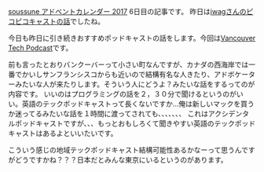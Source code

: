 [soussune アドベントカレンダー 2017](https://adventar.org/calendars/2410) 6日目の記事です。
昨日は[iwagさんのピコピコキャストの話](https://iwag.github.io/mydoc/advent)でしたね。

今日も昨日に引き続きおすすめポッドキャストの話をします。今回は[Vancouver Tech Podcast]()です。

前も言ったとおりバンクーバーって小さい町なんですが、カナダの西海岸では一番でかいしサンフランシスコからも近いので結構有名な人きたり、アドボケーターみたいな人が来たりします。そういう人にどうよ？みたいな話をするってのが内容です。
いいのはプログラミングの話を２，３０分で聞けるというのがいい。英語のテックポッドキャストって長くないですか…俺は新しいマックを買うか迷ってるみたいな話を１時間に渡ってされても、、、、、、、 これはアクシデンタルポッドキャストですが、、、もっとおもしろくて聞きやすい英語のテックポッドキャストはあるよといいたいです。

こういう感じの地域テックポッドキャスト結構可能性あるかなーって思うんですがどうですかね？？？日本だとみんな東京にいるというのがあります。
